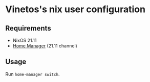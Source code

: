 # Vinetos's nix user configuration

## Requirements

- NixOS 21.11
- [Home Manager](https://github.com/rycee/home-manager) (21.11 channel)

## Usage

Run `home-manager switch`.
